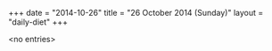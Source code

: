 +++
date = "2014-10-26"
title = "26 October 2014 (Sunday)"
layout = "daily-diet"
+++

<p>&lt;no entries&gt;</p>
